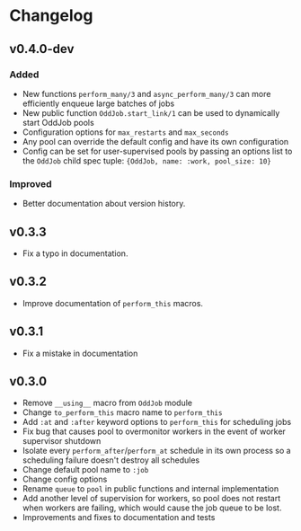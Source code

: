 # Changelog

## v0.4.0-dev

### Added
- New functions `perform_many/3` and `async_perform_many/3` can more efficiently enqueue large batches of jobs
- New public function `OddJob.start_link/1` can be used to dynamically start OddJob pools
- Configuration options for `max_restarts` and `max_seconds`
- Any pool can override the default config and have its own configuration
- Config can be set for user-supervised pools by passing an options list to the `OddJob` child spec
tuple: `{OddJob, name: :work, pool_size: 10}`

### Improved
- Better documentation about version history.

## v0.3.3

- Fix a typo in documentation.

## v0.3.2

- Improve documentation of `perform_this` macros.

## v0.3.1

- Fix a mistake in documentation

## v0.3.0

- Remove `__using__` macro from `OddJob` module
- Change `to_perform_this` macro name to `perform_this`
- Add `:at` and `:after` keyword options to `perform_this` for scheduling jobs
- Fix bug that causes pool to overmonitor workers in the event of worker supervisor shutdown
- Isolate every `perform_after`/`perform_at` schedule in its own process so a scheduling failure doesn't
destroy all schedules
- Change default pool name to `:job`
- Change config options
- Rename `queue` to `pool` in public functions and internal implementation
- Add another level of supervision for workers, so pool does not restart when workers are failing, which
would cause the job queue to be lost.
- Improvements and fixes to documentation and tests
